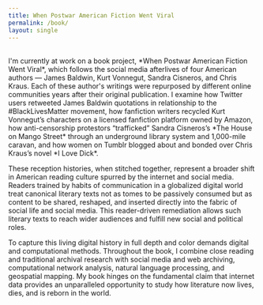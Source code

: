 ```yaml
---
title: When Postwar American Fiction Went Viral
permalink: /book/
layout: single
---
```

<br>
I'm currently at work on a book project, *When Postwar American Fiction Went Viral*, which follows the social media afterlives of four American authors — James Baldwin, Kurt Vonnegut, Sandra Cisneros, and Chris Kraus. Each of these author's writings were repurposed by different online communities years after their original publication. I examine how Twitter users retweeted James Baldwin quotations in relationship to the #BlackLivesMatter movement, how fanfiction writers recycled Kurt Vonnegut’s characters on a licensed fanfiction platform owned by Amazon, how anti-censorship protestors “trafficked” Sandra Cisneros’s *The House on Mango Street* through an underground library system and 1,000-mile caravan, and how women on Tumblr blogged about and bonded over Chris Kraus’s novel *I Love Dick*.

These reception histories, when stitched together, represent a broader shift in American reading culture spurred by the internet and social media. Readers trained by habits of communication in a globalized digital world treat canonical literary texts not as tomes to be passively consumed but as content to be shared, reshaped, and inserted directly into the fabric of social life and social media. This reader-driven remediation allows such literary texts to reach wider audiences and fulfill new social and political roles.

To capture this living digital history in full depth and color demands digital and computational methods. Throughout the book, I combine close reading and traditional archival research with social media and web archiving, computational network analysis, natural language processing, and geospatial mapping. My book hinges on the fundamental claim that internet data provides an unparalleled opportunity to study how literature now lives, dies, and is reborn in the world. 
